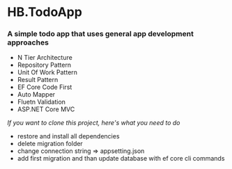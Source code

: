 # HB.TodoApp
### A simple todo app that uses general app development approaches

- N Tier Architecture
- Repository Pattern
- Unit Of Work Pattern
- Result Pattern
- EF Core Code First
- Auto Mapper
- Fluetn Validation
- ASP.NET Core MVC 


*If you want to clone this project, here's what you need to do*
- restore and install all dependencies
- delete migration folder
- change connection string  =>  appsetting.json  
- add first migration and than update database with ef core cli  commands
 
